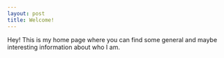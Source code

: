 ```yaml
---
layout: post
title: Welcome!
---
```

Hey! This is my home page where you can find some general and maybe interesting information about who I am.
